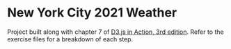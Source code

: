 # New York City 2021 Weather
Project built along with chapter 7 of [D3.js in Action, 3rd edition](https://www.manning.com/books/d3js-in-action-third-edition). Refer to the exercise files for a breakdown of each step.